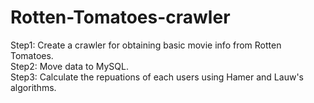 # Rotten-Tomatoes-crawler
Step1: Create a crawler for obtaining basic movie info from Rotten Tomatoes.<br/>
Step2: Move data to MySQL.<br/>
Step3: Calculate the repuations of each users using Hamer and Lauw's algorithms.<br/>
